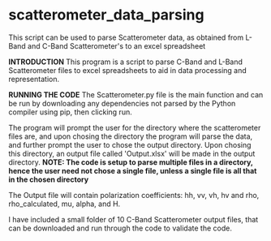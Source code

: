 # scatterometer_data_parsing
This script can be used to parse Scatterometer data, as obtained from L-Band and C-Band Scatterometer's to an excel spreadsheet 

**INTRODUCTION**
This program is a script to parse C-Band and L-Band Scatterometer files to excel spreadsheets to aid in data processing and representation.

**RUNNING THE CODE**
The Scatterometer.py file is the main function and can be run by downloading any dependencies not parsed by the Python compiler using pip, then clicking run.

The program will prompt the user for the directory where the scatterometer files are, and upon chosing the directory the program will parse the data, and further prompt the user to chose the output directory. Upon chosing this directory, an output file called 'Output.xlsx' will be made in the output directory.
**NOTE: The code is setup to parse multiple files in a directory, hence the user need not chose a single file, unless a single file is all that in the chosen directory**

The Output file will contain polarization coefficients: hh, vv, vh, hv and rho, rho_calculated, mu, alpha, and H.

I have included a small folder of 10 C-Band Scatterometer output files, that can be downloaded and run through the code to validate the code.

